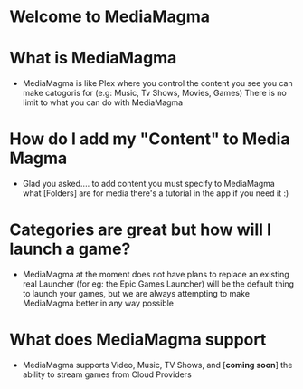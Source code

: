 # Welcome to MediaMagma

# What is MediaMagma
- MediaMagma is like Plex where you control the content you see you can make catogoris for (e.g: Music, Tv Shows, Movies, Games) There is no limit to what you can do with MediaMagma

# How do I add my "Content" to Media Magma
- Glad you asked.... to add content you must specify to MediaMagma what [Folders] are for media there's a tutorial in the app if you need it :)

# Categories are great but how will I launch a game?
- MediaMagma at the moment does not have plans to replace an existing real Launcher (for eg: the Epic Games Launcher) will be the default thing to launch your games, but we are always attempting to make MediaMagma better in any way possible

# What does MediaMagma support
- MediaMagma supports Video, Music, TV Shows, and [**coming soon**] the ability to stream games from Cloud Providers